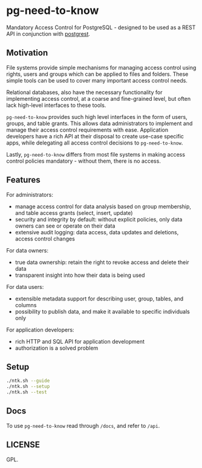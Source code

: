 # pg-need-to-know

Mandatory Access Control for PostgreSQL - designed to be used as a REST API in conjunction with [postgrest](http://postgrest.org/en/v5.1/).

## Motivation

File systems provide simple mechanisms for managing access control using rights, users and groups which can be applied to files and folders. These simple tools can be used to cover many important access control needs.

Relational databases, also have the necessary functionality for implementing access control, at a coarse and fine-grained level, but often lack high-level interfaces to these tools.

`pg-need-to-know` provides such high level interfaces in the form of users, groups, and table grants. This allows data administrators to implement and manage their access control requirements with ease. Application developers have a rich API at their disposal to create use-case specific apps, while delegating all access control decisions to `pg-need-to-know`.

Lastly, `pg-need-to-know` differs from most file systems in making access control policies mandatory - without them, there is no access.

## Features

For administrators:
- manage access control for data analysis based on group membership, and table access grants (select, insert, update)
- security and integrity by default: without explicit policies, only data owners can see or operate on their data
- extensive audit logging: data access, data updates and deletions, access control changes

For data owners:
- true data ownership: retain the right to revoke access and delete their data
- transparent insight into how their data is being used

For data users:
- extensible metadata support for describing user, group, tables, and columns
- possibility to publish data, and make it available to specific individuals only

For application developers:
- rich HTTP and SQL API for application development
- authorization is a solved problem

## Setup

```bash
./ntk.sh --guide
./ntk.sh --setup
./ntk.sh --test
```

## Docs

To use `pg-need-to-know` read through `/docs`, and refer to `/api`.

## LICENSE

GPL.
